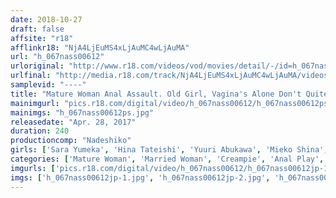 ```yaml
---
date: 2018-10-27
draft: false
affsite: "r18"
afflinkr18: "NjA4LjEuMS4xLjAuMC4wLjAuMA"
url: "h_067nass00612"
urloriginal: "http://www.r18.com/videos/vod/movies/detail/-/id=h_067nass00612"
urlfinal: "http://media.r18.com/track/NjA4LjEuMS4xLjAuMC4wLjAuMA/videos/vod/movies/detail/-/id=h_067nass00612"
samplevid: "----"
title: "Mature Woman Anal Assault. Old Girl, Vagina's Alone Don't Quite Cut It, Right?"
mainimgurl: "pics.r18.com/digital/video/h_067nass00612/h_067nass00612ps.jpg"
mainimgs: "h_067nass00612ps.jpg"
releasedate: "Apr. 28, 2017"
duration: 240
productioncomp: "Nadeshiko"
girls: ['Sara Yumeka', 'Hina Tateishi', 'Yuuri Abukawa', 'Mieko Shina', 'Tsubaki Aoki']
categories: ['Mature Woman', 'Married Woman', 'Creampie', 'Anal Play', 'Anal Sex', 'Over 4 Hours', 'Hi-Def']
imgurls: ['pics.r18.com/digital/video/h_067nass00612/h_067nass00612jp-1.jpg', 'pics.r18.com/digital/video/h_067nass00612/h_067nass00612jp-2.jpg', 'pics.r18.com/digital/video/h_067nass00612/h_067nass00612jp-3.jpg', 'pics.r18.com/digital/video/h_067nass00612/h_067nass00612jp-4.jpg', 'pics.r18.com/digital/video/h_067nass00612/h_067nass00612jp-5.jpg', 'pics.r18.com/digital/video/h_067nass00612/h_067nass00612jp-6.jpg', 'pics.r18.com/digital/video/h_067nass00612/h_067nass00612jp-7.jpg', 'pics.r18.com/digital/video/h_067nass00612/h_067nass00612jp-8.jpg', 'pics.r18.com/digital/video/h_067nass00612/h_067nass00612jp-9.jpg', 'pics.r18.com/digital/video/h_067nass00612/h_067nass00612jp-10.jpg', 'pics.r18.com/digital/video/h_067nass00612/h_067nass00612jp-11.jpg', 'pics.r18.com/digital/video/h_067nass00612/h_067nass00612jp-12.jpg', 'pics.r18.com/digital/video/h_067nass00612/h_067nass00612jp-13.jpg', 'pics.r18.com/digital/video/h_067nass00612/h_067nass00612jp-14.jpg', 'pics.r18.com/digital/video/h_067nass00612/h_067nass00612jp-15.jpg', 'pics.r18.com/digital/video/h_067nass00612/h_067nass00612jp-16.jpg', 'pics.r18.com/digital/video/h_067nass00612/h_067nass00612jp-17.jpg', 'pics.r18.com/digital/video/h_067nass00612/h_067nass00612jp-18.jpg', 'pics.r18.com/digital/video/h_067nass00612/h_067nass00612jp-19.jpg', 'pics.r18.com/digital/video/h_067nass00612/h_067nass00612jp-20.jpg']
imgs: ['h_067nass00612jp-1.jpg', 'h_067nass00612jp-2.jpg', 'h_067nass00612jp-3.jpg', 'h_067nass00612jp-4.jpg', 'h_067nass00612jp-5.jpg', 'h_067nass00612jp-6.jpg', 'h_067nass00612jp-7.jpg', 'h_067nass00612jp-8.jpg', 'h_067nass00612jp-9.jpg', 'h_067nass00612jp-10.jpg', 'h_067nass00612jp-11.jpg', 'h_067nass00612jp-12.jpg', 'h_067nass00612jp-13.jpg', 'h_067nass00612jp-14.jpg', 'h_067nass00612jp-15.jpg', 'h_067nass00612jp-16.jpg', 'h_067nass00612jp-17.jpg', 'h_067nass00612jp-18.jpg', 'h_067nass00612jp-19.jpg', 'h_067nass00612jp-20.jpg']
---
```

